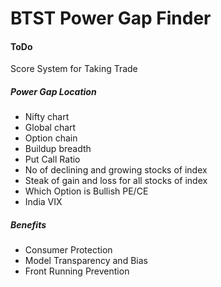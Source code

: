 # BTST Power Gap Finder

#### ToDo
Score System for Taking Trade
##### Power Gap Location
- Nifty chart
- Global chart
- Option chain
- Buildup breadth
- Put Call Ratio
- No of declining and growing stocks of index
- Steak of gain and loss for all stocks of index
- Which Option is Bullish PE/CE
- India VIX

##### Benefits
- Consumer Protection
- Model Transparency and Bias
- Front Running Prevention
